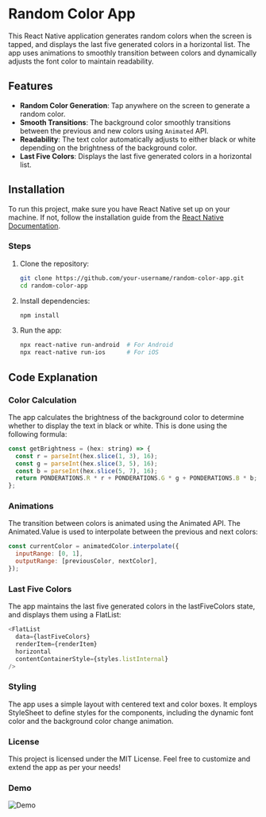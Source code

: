 # Random Color App

This React Native application generates random colors when the screen is tapped, and displays the last five generated colors in a horizontal list. The app uses animations to smoothly transition between colors and dynamically adjusts the font color to maintain readability.

## Features

- **Random Color Generation**: Tap anywhere on the screen to generate a random color.
- **Smooth Transitions**: The background color smoothly transitions between the previous and new colors using `Animated` API.
- **Readability**: The text color automatically adjusts to either black or white depending on the brightness of the background color.
- **Last Five Colors**: Displays the last five generated colors in a horizontal list.

## Installation

To run this project, make sure you have React Native set up on your machine. If not, follow the installation guide from the [React Native Documentation](https://reactnative.dev/docs/environment-setup).

### Steps

1. Clone the repository:

   ```bash
   git clone https://github.com/your-username/random-color-app.git
   cd random-color-app
   ```
   
2. Install dependencies:

    ```bash
    npm install
    ```

3. Run the app:

    ```bash
    npx react-native run-android  # For Android
    npx react-native run-ios      # For iOS
    ```
    
## Code Explanation

### Color Calculation
The app calculates the brightness of the background color to determine whether to display the text in black or white. This is done using the following formula:

  ```javascript
  const getBrightness = (hex: string) => {
    const r = parseInt(hex.slice(1, 3), 16);
    const g = parseInt(hex.slice(3, 5), 16);
    const b = parseInt(hex.slice(5, 7), 16);
    return PONDERATIONS.R * r + PONDERATIONS.G * g + PONDERATIONS.B * b;
  };
  ```

### Animations
The transition between colors is animated using the Animated API. The Animated.Value is used to interpolate between the previous and next colors:

```javascript
const currentColor = animatedColor.interpolate({
  inputRange: [0, 1],
  outputRange: [previousColor, nextColor],
});
```

### Last Five Colors
The app maintains the last five generated colors in the lastFiveColors state, and displays them using a FlatList:

```javascript
<FlatList
  data={lastFiveColors}
  renderItem={renderItem}
  horizontal
  contentContainerStyle={styles.listInternal}
/>
```

### Styling
The app uses a simple layout with centered text and color boxes. It employs StyleSheet to define styles for the components, including the dynamic font color and the background color change animation.

### License
This project is licensed under the MIT License. Feel free to customize and extend the app as per your needs!

### Demo

![Demo](https://github.com/eccianime/test-solid-software/blob/master/demo.gif)

